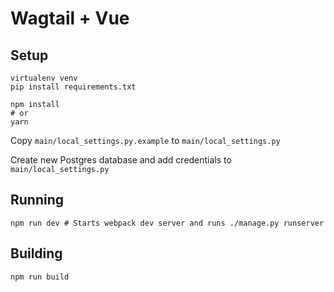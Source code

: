 # Wagtail + Vue

## Setup
```shell
virtualenv venv
pip install requirements.txt

npm install
# or
yarn
```

Copy `main/local_settings.py.example` to `main/local_settings.py`

Create new Postgres database and add credentials to `main/local_settings.py`

## Running

```shell
npm run dev # Starts webpack dev server and runs ./manage.py runserver
```

## Building

```shell
npm run build
```

